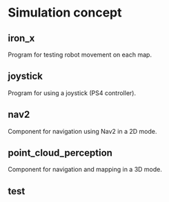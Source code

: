 # Simulation concept
## iron_x
Program for testing robot movement on each map.

## joystick
Program for using a joystick (PS4 controller).

## nav2
Component for navigation using Nav2 in a 2D mode.

## point_cloud_perception
Component for navigation and mapping in a 3D mode.

## test
